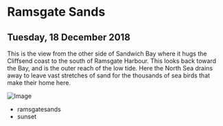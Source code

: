 # Ramsgate Sands
## Tuesday, 18 December 2018

This is the view from the other side of Sandwich Bay where it hugs the Cliffsend coast to the south of Ramsgate Harbour. This looks back toward the Bay, and is the outer reach of the low tide. Here the North Sea drains away to leave vast stretches of sand for the thousands of sea birds that make their home here.

![Image][1]

* ramsgatesands
* sunset

[1]: https://farm5.staticflickr.com/4911/31469292557_c51423babb.jpg

